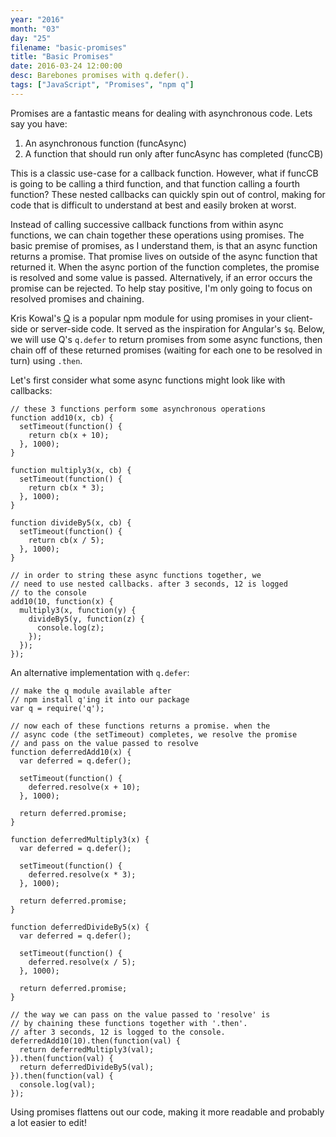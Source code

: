 ```yaml
---
year: "2016"
month: "03"
day: "25"
filename: "basic-promises"
title: "Basic Promises"
date: 2016-03-24 12:00:00
desc: Barebones promises with q.defer().
tags: ["JavaScript", "Promises", "npm q"]
---
```


Promises are a fantastic means for dealing with asynchronous code. Lets say you have:

1. An asynchronous function (funcAsync)
2. A function that should run only after funcAsync has completed (funcCB)

This is a classic use-case for a callback function. However, what if funcCB is going to be calling a third function, and that function calling a fourth function? These nested callbacks can quickly spin out of control, making for code that is difficult to understand at best and easily broken at worst.

Instead of calling successive callback functions from within async functions, we can chain together these operations using promises. The basic premise of promises, as I understand them, is that an async function returns a promise. That promise lives on outside of the async function that returned it. When the async portion of the function completes, the promise is resolved and some value is passed. Alternatively, if an error occurs the promise can be rejected. To help stay positive, I'm only going to focus on resolved promises and chaining.

Kris Kowal's [Q](https://github.com/kriskowal/q) is a popular npm module for using promises in your client-side or server-side code. It served as the inspiration for Angular's `$q`. Below, we will use Q's `q.defer` to return promises from some async functions, then chain off of these returned promises (waiting for each one to be resolved in turn) using `.then`.

Let's first consider what some async functions might look like with callbacks:

```
// these 3 functions perform some asynchronous operations
function add10(x, cb) {
  setTimeout(function() {
    return cb(x + 10);
  }, 1000);
}

function multiply3(x, cb) {
  setTimeout(function() {
    return cb(x * 3);
  }, 1000);
}

function divideBy5(x, cb) {
  setTimeout(function() {
    return cb(x / 5);
  }, 1000);
}

// in order to string these async functions together, we 
// need to use nested callbacks. after 3 seconds, 12 is logged
// to the console
add10(10, function(x) {
  multiply3(x, function(y) {
    divideBy5(y, function(z) {
      console.log(z);
    });
  });
});
```

An alternative implementation with `q.defer`:

```
// make the q module available after
// npm install q'ing it into our package
var q = require('q');

// now each of these functions returns a promise. when the
// async code (the setTimeout) completes, we resolve the promise
// and pass on the value passed to resolve
function deferredAdd10(x) {
  var deferred = q.defer();

  setTimeout(function() {
    deferred.resolve(x + 10);
  }, 1000);

  return deferred.promise;
}

function deferredMultiply3(x) {
  var deferred = q.defer();

  setTimeout(function() {
    deferred.resolve(x * 3);
  }, 1000);

  return deferred.promise;
}

function deferredDivideBy5(x) {
  var deferred = q.defer();

  setTimeout(function() {
    deferred.resolve(x / 5);
  }, 1000);

  return deferred.promise;
}

// the way we can pass on the value passed to 'resolve' is
// by chaining these functions together with '.then'.
// after 3 seconds, 12 is logged to the console.
deferredAdd10(10).then(function(val) {
  return deferredMultiply3(val);
}).then(function(val) {
  return deferredDivideBy5(val);
}).then(function(val) {
  console.log(val);
});
```

Using promises flattens out our code, making it more readable and probably a lot easier to edit!